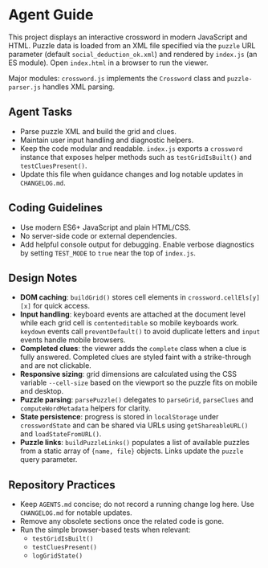 # Agent Guide

This project displays an interactive crossword in modern JavaScript and HTML.
Puzzle data is loaded from an XML file specified via the `puzzle` URL parameter
(default `social_deduction_ok.xml`) and rendered by `index.js` (an ES module).
Open `index.html` in a browser to run the viewer.

Major modules: `crossword.js` implements the `Crossword` class and `puzzle-parser.js` handles XML parsing.
## Agent Tasks
- Parse puzzle XML and build the grid and clues.
- Maintain user input handling and diagnostic helpers.
- Keep the code modular and readable. `index.js` exports a `crossword` instance
  that exposes helper methods such as `testGridIsBuilt()` and
  `testCluesPresent()`.
- Update this file when guidance changes and log notable updates in
  `CHANGELOG.md`.

## Coding Guidelines
- Use modern ES6+ JavaScript and plain HTML/CSS.
- No server-side code or external dependencies.
- Add helpful console output for debugging. Enable verbose diagnostics by setting
  `TEST_MODE` to `true` near the top of `index.js`.

## Design Notes
- **DOM caching**: `buildGrid()` stores cell elements in
  `crossword.cellEls[y][x]` for quick access.
- **Input handling**: keyboard events are attached at the document level while
  each grid cell is `contenteditable` so mobile keyboards work. `keydown` events
  call `preventDefault()` to avoid duplicate letters and `input` events handle
  mobile browsers.
- **Completed clues**: the viewer adds the `complete` class when a clue is fully
  answered. Completed clues are styled faint with a strike-through and are not
  clickable.
- **Responsive sizing**: grid dimensions are calculated using the CSS variable
  `--cell-size` based on the viewport so the puzzle fits on mobile and desktop.
- **Puzzle parsing**: `parsePuzzle()` delegates to `parseGrid`, `parseClues`
  and `computeWordMetadata` helpers for clarity.
- **State persistence**: progress is stored in `localStorage` under
  `crosswordState` and can be shared via URLs using `getShareableURL()`
  and `loadStateFromURL()`.
- **Puzzle links**: `buildPuzzleLinks()` populates a list of available puzzles
  from a static array of `{name, file}` objects. Links update the `puzzle`
  query parameter.

## Repository Practices
- Keep `AGENTS.md` concise; do not record a running change log here.
  Use `CHANGELOG.md` for notable updates.
- Remove any obsolete sections once the related code is gone.
- Run the simple browser-based tests when relevant:
  - `testGridIsBuilt()`
  - `testCluesPresent()`
  - `logGridState()`

